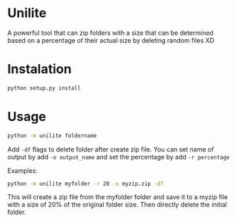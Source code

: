 # Unilite
A powerful tool that can zip folders with a size that can be determined based on a percentage of their actual size by deleting random files XD

# Instalation
```sh
python setup.py install
```

# Usage
```sh
python -m unilite foldername
```

Add <code>-df</code> flags to delete folder after create zip file.
You can set name of output by add <code>-o output_name</code> and set the percentage by add <code>-r percentage</code>

Examples:
```sh
python -m unilite myfolder -r 20 -o myzip.zip -df
```
This will create a zip file from the myfolder folder and save it to a myzip file with a size of 20% of the original folder size. Then directly delete the initial folder.
